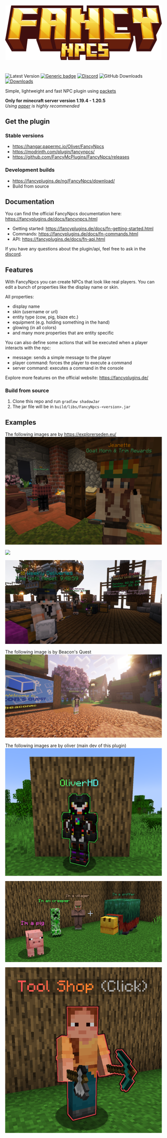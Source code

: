 ![](fancynpcs_title.png)

#                          

![Latest Version](https://img.shields.io/github/v/release/FancyMcPlugins/FancyNpcs?style=flat-square)
[![Generic badge](https://img.shields.io/badge/folia-supported-green.svg)](https://shields.io/)
[![Discord](https://img.shields.io/discord/899740810956910683?color=7289da&logo=Discord&label=Discord&style=flat-square)](https://discord.gg/ZUgYCEJUEx)
![GitHub Downloads](https://img.shields.io/github/downloads/FancyMcPlugins/FancyNpcs/total?logo=GitHub&style=flat-square)
[![Downloads](https://img.shields.io/modrinth/dt/fancynpcs?color=00AF5C&label=modrinth&style=flat&logo=modrinth)](https://modrinth.com/plugin/fancynpcs/versions)

Simple, lightweight and fast NPC plugin using [packets](https://wiki.vg/Protocol)

**Only for minecraft server version 1.19.4 - 1.20.5**<br>
_Using [paper](https://papermc.io/downloads) is highly recommended_

## Get the plugin

### Stable versions

- https://hangar.papermc.io/Oliver/FancyNpcs
- https://modrinth.com/plugin/fancynpcs/
- https://github.com/FancyMcPlugins/FancyNpcs/releases

### Development builds

- https://fancyplugins.de/ng/FancyNpcs/download/
- Build from source

## Documentation

You can find the official FancyNpcs documentation here: https://fancyplugins.de/docs/fancynpcs.html

- Getting started: https://fancyplugins.de/docs/fn-getting-started.html
- Commands: https://fancyplugins.de/docs/fn-commands.html
- API: https://fancyplugins.de/docs/fn-api.html

If you have any questions about the plugin/api, feel free to ask in the [discord](https://discord.gg/ZUgYCEJUEx).

## Features

With FancyNpcs you can create NPCs that look like real players. You can edit a bunch of properties like the display name
or skin.

All properties:

- display name
- skin (username or url)
- entity type (cow, pig, blaze etc.)
- equipment (e.g. holding something in the hand)
- glowing (in all colors)
- and many more properties that are entity specific

You can also define some actions that will be executed when a player interacts with the npc:

- message: sends a simple message to the player
- player command: forces the player to execute a command
- server command: executes a command in the console

Explore more features on the official website: https://fancyplugins.de/

### Build from source

1. Clone this repo and run `gradlew shadowJar`
2. The jar file will be in `build/libs/FancyNpcs-<version>.jar`

## Examples

The following images are by https://explorerseden.eu/
![](exampleImages/niceron2.png)

![](exampleImages/niceron1.png)

![](exampleImages/niceron3.png)

The following image is by Beacon's Quest
![](exampleImages/dave1.png)

The following images are by oliver (main dev of this plugin)
![](exampleImages/oliver1.png)

![](exampleImages/oliver2.png)

![](exampleImages/oliver3.png)

